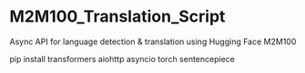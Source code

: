 # M2M100_Translation_Script

Async API for language detection & translation using Hugging Face M2M100

pip install transformers aiohttp asyncio torch sentencepiece
